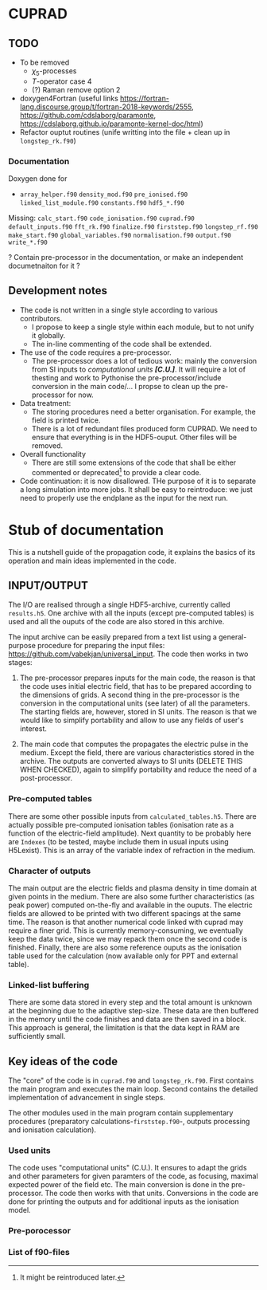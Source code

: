 # CUPRAD

## TODO
* To be removed
    * $\chi_5$-processes
    * $T$-operator case 4
    * (?) Raman remove option 2
* doxygen4Fortran (useful links https://fortran-lang.discourse.group/t/fortran-2018-keywords/2555, https://github.com/cdslaborg/paramonte, https://cdslaborg.github.io/paramonte-kernel-doc/html)
* Refactor ouptut routines (unife writting into the file + clean up in `longstep_rk.f90`)

### Documentation
Doxygen done for
 * `array_helper.f90` `density_mod.f90` `pre_ionised.f90` `linked_list_module.f90` `constants.f90` `hdf5_*.f90`


 Missing: `calc_start.f90` `code_ionisation.f90` `cuprad.f90` `default_inputs.f90` `fft_rk.f90` `finalize.f90` `firststep.f90` `longstep_rf.f90` `make_start.f90` `global_variables.f90` `normalisation.f90` `output.f90` `write_*.f90`

 ? Contain pre-processor in the documentation, or make an independent documetnaiton for it ?

## Development notes

* The code is not written in a single style according to various contributors.
    * I propose to keep a single style within each module, but to not unify it globally.
    * The in-line commenting of the code shall be extended.
* The use of the code requires a pre-processor.
    * The pre-processor does a lot of tedious work: mainly the conversion from SI inputs to *computational units **[C.U.]***. It will require a lot of thesting and work to Pythonise the pre-processor/include conversion in the main code/... I propse to clean up the pre-processor for now.
* Data treatment:
    * The storing procedures need a better organisation. For example, the field is printed twice.
    * There is a lot of redundant files produced form CUPRAD. We need to ensure that everything is in the HDF5-ouput. Other files will be removed.
* Overall functionality
    * There are still some extensions of the code that shall be either commented or deprecated[^1] to provide a clear code.
* Code continuation: it is now disallowed. THe purpose of it is to separate a long simulation into more jobs. It shall be easy to reintroduce: we just need to properly use the endplane as the input for the next run.

[^1]: It might be reintroduced later.


<!-- `module pre_ionised`: it allows to compute the pre-ionisation. It also encapsulates most of the work in the module and minimal changes are in the main code. Only firs-step changed slightly and on-the-fly calculations.

switch dispersion is applied only in the pre-processor to create the table -->



<!-- ## Development
Transformation of $1/e$ to FWHM has to be checked. 

Should we keep all inputs in one hdf5-group, or use further hierarchisation?

I commented most of the code. I found that the less readable are firstep and longstep_rk. It would be nice to rewiritte using helping modules or at least organise.

`SUBROUTINE mult_phase`: it's not so clear to me what effects are included in the propagator and which are applied in time domain afterwards.

### printing procedure
There are two procedures now,it should be rewritten and driven by an if-construct to select prints on demand. Solve naming problem by passing struct containing strings. -->

# Stub of documentation
This is a nutshell guide of the propagation code, it explains the basics of its operation and main ideas implemented in the code.
## INPUT/OUTPUT

The I/O are realised through a single HDF5-archive, currently called `results.h5`. One archive with all the inputs (except pre-computed tables) is used and all the ouputs of the code are also stored in this archive.

The input archive can be easily prepared from a text list using a general-purpose procedure for preparing the input files: https://github.com/vabekjan/universal_input. The code then works in two stages:

1. The pre-processor prepares inputs for the main code, the reason is that the code uses initial electric field, that has to be prepared according to the dimensions of grids. A second thing in the pre-processor is the conversion in the computational units (see later) of all the parameters. The starting fields are, however, stored in SI units. The reason is that we would like to simplify portability and allow to use any fields of user's interest.

2. The main code that computes the propagates the electric pulse in the medium. Except the field, there are various characteristics stored in the archive. The outputs are converted always to SI units (DELETE THIS WHEN CHECKED), again to simplify portability and reduce the need of a post-processor.

### Pre-computed tables
There are some other possible inputs from `calculated_tables.h5`. There are actually possible pre-computed ionisation tables (ionisation rate as a function of the electric-field amplitude).
Next quantity to be probably here are `Indexes` (to be tested, maybe include them in usual inputs using H5Lexist). This is an array of the variable index of refraction in the medium.

### Character of outputs

The main output are the electric fields and plasma density in time domain at given points in the medium. There are also some further characteristics (as peak power) computed on-the-fly and available in the ouputs. The electric fields are allowed to be printed with two different spacings at the same time. The reason is that another numerical code linked with cuprad may require a finer grid. This is currently memory-consuming, we eventually keep the data twice, since we may repack them once the second code is finished. Finally, there are also some reference ouputs as the ionisation table used for the calculation (now available only for PPT and external table).

### Linked-list buffering
There are some data stored in every step and the total amount is unknown at the beginning due to the adaptive step-size. These data are then buffered in the memory until the code finishes and data are then saved in a block. This approach is general, the limitation is that the data kept in RAM are sufficiently small.


## Key ideas of the code
The "core" of the code is in `cuprad.f90` and `longstep_rk.f90`. First contains the main program and executes the main loop. Second contains the detailed implementation of advancement in single steps.

The other modules used in the main program contain supplementary procedures (preparatory calculations-`firststep.f90`-, outputs processing and ionisation calculation).

### Used units

The code uses "computational units" (C.U.). It ensures to adapt the grids and other parameters for given paramters of the code, as focusing, maximal expected power of the field etc. The main conversion is done in the pre-processor. The code then works with that units. Conversions in the code are done for printing the outputs and for additional inputs as the ionisation model.

### Pre-porocessor

### List of f90-files
